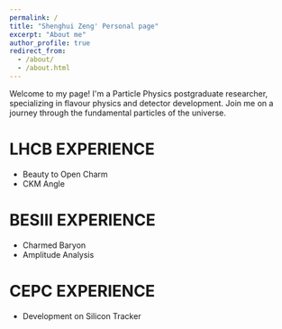 ```yaml
---
permalink: /
title: "Shenghui Zeng' Personal page"
excerpt: "About me"
author_profile: true
redirect_from: 
  - /about/
  - /about.html
---
```


Welcome to my page! I'm a Particle Physics postgraduate researcher, specializing in flavour physics and detector development. Join me on a journey through the fundamental particles of the universe.

# LHCB EXPERIENCE

- Beauty to Open Charm
- CKM Angle

BESIII EXPERIENCE
======
- Charmed Baryon
- Amplitude Analysis

CEPC EXPERIENCE
======
- Development on Silicon Tracker

